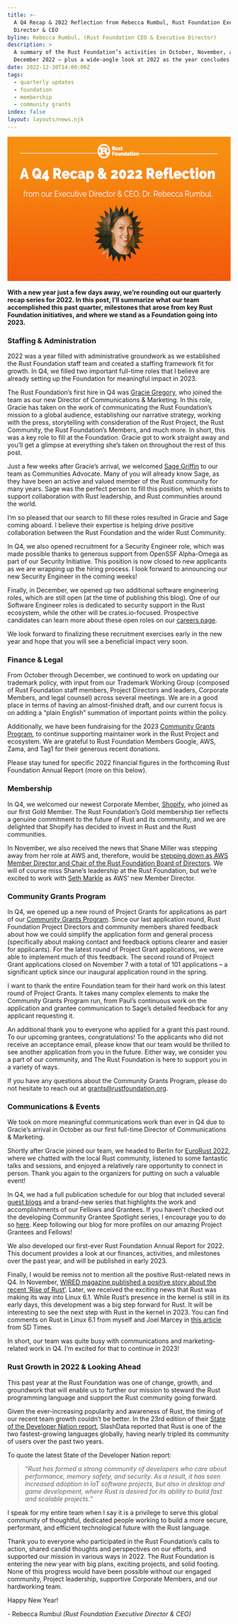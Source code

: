 ```yaml
---
title: >-
  A Q4 Recap & 2022 Reflection from Rebecca Rumbul, Rust Foundation Executive
  Director & CEO
byline: Rebecca Rumbul, (Rust Foundation CEO & Executive Director)
description: >
  A summary of the Rust Foundation’s activities in October, November, and
  December 2022 – plus a wide-angle look at 2022 as the year concludes. 
date: 2022-12-30T14:00:00Z
tags:
  - quarterly updates
  - foundation
  - membership
  - community grants
index: false
layout: layouts/news.njk
---
```

<img src="/img/news/2022-12-30-q4-recap-and-2022-reflection/rebecca-rumbul-2022-reflection.png" width="580" height="326" alt="Orange gradient background with white rust foundation logo up top (letter &quot;R&quot; inside gear icon) with the following white heading text: &quot;A Q4 Recap &amp; 2022 Reflection”. Underneath is a smaller subheading that reads “from our Executive Director &amp; CEO, Dr. Rebecca Rumbul.” A headshot of Rebecca Rumbul is underneath." title="Dr. Rebecca Rumbul (Rust Foundation Executive Director &amp; CEO)" />

**With a new year just a few days away, we’re rounding out our quarterly recap series for 2022. In this post, I’ll summarize what our team accomplished this past quarter, milestones that arose from key Rust Foundation initiatives, and where we stand as a Foundation going into 2023.&nbsp;**

### Staffing & Administration&nbsp;

2022 was a year filled with administrative groundwork as we established the Rust Foundation staff team and created a staffing framework fit for growth. In Q4, we filled two important full-time roles that I believe are already setting up the Foundation for meaningful impact in 2023.&nbsp;&nbsp;

The Rust Foundation’s first hire in Q4 was [<u>Gracie Gregory</u>](https://foundation.rust-lang.org/news/2022-10-06-welcome-gracie-gregory-director-of-communications/), who joined the team as our new Director of Communications & Marketing. In this role, Gracie has taken on the work of communicating the Rust Foundation’s mission to a global audience, establishing our narrative strategy, working with the press, storytelling with consideration of the Rust Project, the Rust Community, the Rust Foundation’s Members, and much more. In short, this was a key role to fill at the Foundation. Gracie got to work straight away and you’ll get a glimpse at everything she’s taken on throughout the rest of this post.&nbsp;

Just a few weeks after Gracie’s arrival, we welcomed [<u>Sage Griffin</u>](https://foundation.rust-lang.org/news/welcoming-sage-griffin-rust-foundation-communities-advocate/) to our team as Communities Advocate. Many of you will already know Sage, as they have been an active and valued member of the Rust community for many years. Sage was the perfect person to fill this position, which exists to support collaboration with Rust leadership, and Rust communities around the world.

I’m so pleased that our search to fill these roles resulted in Gracie and Sage coming aboard. I believe their expertise is helping drive positive collaboration between the Rust Foundation and the wider Rust Community.&nbsp;

In Q4, we also opened recruitment for a Security Engineer role, which was made possible thanks to generous support from OpenSSF Alpha-Omega as part of our Security Initiative. This position is now closed to new applicants as we are wrapping up the hiring process. I look forward to announcing our new Security Engineer in the coming weeks\!

Finally, in December, we opened up two additional software engineering roles, which are still open (at the time of publishing this blog). One of our Software Engineer roles is dedicated to security support in the Rust ecosystem, while the other will be crates.io-focused. Prospective candidates can learn more about these open roles on our [<u>careers page</u>](https://foundation.rust-lang.org/careers/).

We look forward to finalizing these recruitment exercises early in the new year and hope that you will see a beneficial impact very soon.&nbsp;

### Finance & Legal

From October through December, we continued to work on updating our trademark policy, with input from our Trademark Working Group (composed of Rust Foundation staff members, Project Directors and leaders, Corporate Members, and legal counsel) across several meetings. We are in a good place in terms of having an almost-finished draft, and our current focus is on adding a “plain English” summation of important points within the policy.&nbsp;

Additionally, we have been fundraising for the 2023 [<u>Community Grants Program</u>](https://foundation.rust-lang.org/grants/), to continue supporting maintainer work in the Rust Project and ecosystem. We are grateful to Rust Foundation Members Google, AWS, Zama, and Tag1 for their generous recent donations.&nbsp;

Please stay tuned for specific 2022 financial figures in the forthcoming Rust Foundation Annual Report (more on this below).&nbsp;

### Membership

In Q4, we welcomed our newest Corporate Member, [<u>Shopify</u>](https://foundation.rust-lang.org/news/welcoming-shopify-as-our-inaugural-gold-member/), who joined as our first Gold Member. The Rust Foundation’s Gold membership tier reflects a genuine commitment to the future of Rust and its community, and we are delighted that Shopify has decided to invest in Rust and the Rust communities.

In November, we also received the news that Shane Miller was stepping away from her role at AWS and, therefore, would be [<u>stepping down as AWS Member Director and Chair of the Rust Foundation Board of Directors</u>](https://foundation.rust-lang.org/news/board-announcement-farewell-to-shane-miller/). We will of course miss Shane’s leadership at the Rust Foundation, but we’re excited to work with [<u>Seth Markle</u>](https://foundation.rust-lang.org/news/welcoming-seth-markle-to-the-rust-foundation-board/) as AWS’ new Member Director.&nbsp;

### Community Grants Program

In Q4, we opened up a new round of Project Grants for applications as part of our [<u>Community Grants Program</u>](https://foundation.rust-lang.org/grants/). Since our last application round, Rust Foundation Project Directors and community members shared feedback about how we could simplify the application form and general process (specifically about making contact and feedback options clearer and easier for applicants). For the latest round of Project Grant applications, we were able to implement much of this feedback. The second round of Project Grant applications closed on November 7 with a total of 101 applications – a significant uptick since our inaugural application round in the spring.&nbsp;

I want to thank the entire Foundation team for their hard work on this latest round of Project Grants. It takes many complex elements to make the Community Grants Program run, from Paul’s continuous work on the application and grantee communication to Sage’s detailed feedback for any applicant requesting it.&nbsp;

An additional thank you to everyone who applied for a grant this past round. To our upcoming grantees, congratulations\! To the applicants who did not receive an acceptance email, please know that our team would be thrilled to see another application from you in the future. Either way, we consider you a part of our community, and The Rust Foundation is here to support you in a variety of ways.&nbsp;

If you have any questions about the Community Grants Program, please do not hesitate to reach out at [grants@rustfoundation.org](mailto:grants@rustfoundation.org).

### Communications & Events

We took on more meaningful communications work than ever in Q4 due to Gracie’s arrival in October as our first full-time Director of Communications & Marketing.&nbsp;

Shortly after Gracie joined our team, we headed to Berlin for [<u>EuroRust 2022</u>](https://eurorust.eu/), where we chatted with the local Rust community, listened to some fantastic talks and sessions, and enjoyed a relatively rare opportunity to connect in person. Thank you again to the organizers for putting on such a valuable event\!&nbsp;

In Q4, we had a full publication schedule for our blog that included several [<u>guest blogs</u>](https://foundation.rust-lang.org/tags/guest%20blog%20series/) and a brand-new series that highlights the work and accomplishments of our Fellows and Grantees. If you haven’t checked out the developing Community Grantee Spotlight series, I encourage you to do so [<u>here</u>](https://foundation.rust-lang.org/tags/grantee%20spotlight/). Keep following our blog for more profiles on our amazing Project Grantees and Fellows\!

We also developed our first-ever Rust Foundation Annual Report for 2022. This document provides a look at our finances, activities, and milestones over the past year, and will be published in early 2023.&nbsp;

Finally, I would be remiss not to mention all the positive Rust-related news in Q4. In November, [<u>WIRED magazine published a positive story about the recent &lsquo;Rise of Rust&rsquo;</u>](https://www.wired.com/story/rust-secure-programming-language-memory-safe/). Later, we received the exciting news that Rust was making its way into Linux 6.1. While Rust’s presence in the kernel is still in its early days, this development was a big step forward for Rust. It will be interesting to see the next step with Rust in the kernel in 2023. You can find comments on Rust in Linux 6.1 from myself and Joel Marcey in [<u>this article</u>](https://sdtimes.com/software-development/rusts-addition-to-the-linux-kernel-seen-as-enormous-vote-of-confidence-in-the-language/) from SD Times.

In short, our team was quite busy with communications and marketing-related work in Q4. I’m excited for that to continue in 2023\!&nbsp;

### Rust Growth in 2022 & Looking Ahead

This past year at the Rust Foundation was one of change, growth, and groundwork that will enable us to further our mission to steward the Rust programming language and support the Rust community going forward.&nbsp;

Given the ever-increasing popularity and awareness of Rust, the timing of our recent team growth couldn’t be better. In the 23rd edition of their [<u>State of the Developer Nation report</u>](https://slashdata-website-cms.s3.amazonaws.com/sample_reports/dsIe6JlZge_KsHWt.pdf), SlashData reported that Rust is one of the two fastest-growing languages globally, having nearly tripled its community of users over the past two years.&nbsp;

To quote the latest State of the Developer Nation report:

> *“Rust has formed a strong community of developers who care about performance, memory safety, and security. As a result, it has seen increased adoption in IoT software projects, but also in desktop and game development, where Rust is desired for its ability to build fast and scalable projects.”*

I speak for my entire team when I say it is a privilege to serve this global community of thoughtful, dedicated people working to build a more secure, performant, and efficient technological future with the Rust language.&nbsp;

Thank you to everyone who participated in the Rust Foundation’s calls to action, shared candid thoughts and perspectives on our efforts, and supported our mission in various ways in 2022. The Rust Foundation is entering the new year with big plans, exciting projects, and solid footing. None of this progress would have been possible without our engaged community, Project leadership, supportive Corporate Members, and our hardworking team.&nbsp;

Happy New Year\!&nbsp;

\- Rebecca Rumbul *(Rust Foundation Executive Director & CEO)*